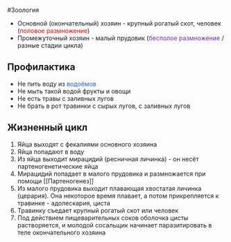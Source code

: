 #Зоология 
- Основной (окончательный) хозяин - крупный рогатый скот, человек (<font color="#ff0000">половое размножение</font>)
- Промежуточный хозяин - малый прудовик (<font color="#6425d0">бесполое размножение</font> / разные стадии цикла)
## Профилактика
- Не пить воду из <font color="#245bdb">водоёмов</font>
- Не мыть такой водой фрукты и овощи
- Не есть травы с заливных лугов
- Не брать в рот травинки с сырых лугов, с заливных лугов
## Жизненный цикл 
1. Яйца выходят с фекалиями основного хозяина 
2. Яйца попадают в воду
3. Из яйца выходит мирацидий (ресничная личинка) - он несёт партеногенетические яйца 
4. Мирацидий попадает в малого прудовика и размножается при помощи [[Партеногенез]]
5. Из малого прудовика выходит плавающая хвостатая личинка (церария). Она некоторое время плавает, а потом прикрепляется к травинке - адолескария, циста
6. Травинку съедает крупный рогатый скот или человек
7. Под действием пищеварительных соков оболочка цисты растворяется, и молодой сосальщик начинает паразитировать в теле окончательного хозяина